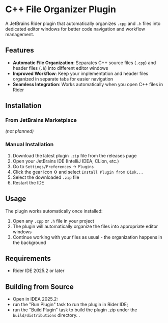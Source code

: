 # C++ File Organizer Plugin

A JetBrains Rider plugin that automatically organizes `.cpp` and `.h` files into dedicated editor windows for better code navigation and workflow management.

## Features

- **Automatic File Organization**: Separates C++ source files (`.cpp`) and header files (`.h`) into different editor windows
- **Improved Workflow**: Keep your implementation and header files organized in separate tabs for easier navigation
- **Seamless Integration**: Works automatically when you open C++ files in Rider

## Installation

### From JetBrains Marketplace
*(not planned)*

### Manual Installation
1. Download the latest plugin `.zip` file from the releases page
2. Open your JetBrains IDE (IntelliJ IDEA, CLion, etc.)
3. Go to `Settings/Preferences` → `Plugins`
4. Click the gear icon ⚙️ and select `Install Plugin from Disk...`
5. Select the downloaded `.zip` file
6. Restart the IDE

## Usage

The plugin works automatically once installed:

1. Open any `.cpp` or `.h` file in your project
2. The plugin will automatically organize the files into appropriate editor windows
3. Continue working with your files as usual - the organization happens in the background

## Requirements

- Rider IDE 2025.2 or later

## Building from Source
                              
* Open in IDEA 2025.2:
 * run the "Run Plugin" task to run the plugin in Rider IDE;
 * run the "Build Plugin" task to build the plugin .zip under the `build/distributions` directory. .